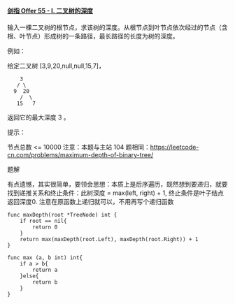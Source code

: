 #### [剑指 Offer 55 - I. 二叉树的深度](https://leetcode.cn/problems/er-cha-shu-de-shen-du-lcof/)

输入一棵二叉树的根节点，求该树的深度。从根节点到叶节点依次经过的节点（含根、叶节点）形成树的一条路径，最长路径的长度为树的深度。

例如：

给定二叉树 [3,9,20,null,null,15,7]，

```
    3
   / \
  9  20
    /  \
   15   7
```

返回它的最大深度 3 。

 

提示：

节点总数 <= 10000
注意：本题与主站 104 题相同：https://leetcode-cn.com/problems/maximum-depth-of-binary-tree/



题解

有点遗憾，其实很简单，要领会思想：本质上是后序遍历，既然想到要递归，就要找到递推关系和终止条件：此树深度 = max(left, right) + 1, 终止条件是叶子结点返回深度0. 注意在原函数上递归就可以，不用再写个递归函数

```
func maxDepth(root *TreeNode) int {
    if root == nil{
        return 0
    }
    return max(maxDepth(root.Left), maxDepth(root.Right)) + 1
}

func max (a, b int) int{
    if a > b{
        return a
    }else{
        return b
    }
}
```


